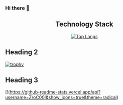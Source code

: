 ### Hi there 👋


<div align="center"><h2 text-align="center">Technology Stack</h2></div>

<div align="center">

[![Top Langs](https://github-readme-stats.vercel.app/api/top-langs/?username=ZroC00l&layout=compact)](https://github.com/anuraghazra/github-readme-stats)

</div>
<div><h2>Heading 2</h2></div>

                                   

[![trophy](https://github-profile-trophy.vercel.app/?username=ZroC00l&theme=onedark)](https://github.com/ryo-ma/github-profile-trophy)


<div><h2>Heading 3</h2></div>

[!(https://github-readme-stats.vercel.app/api?username=ZroC00l&show_icons=true&theme=radical)

